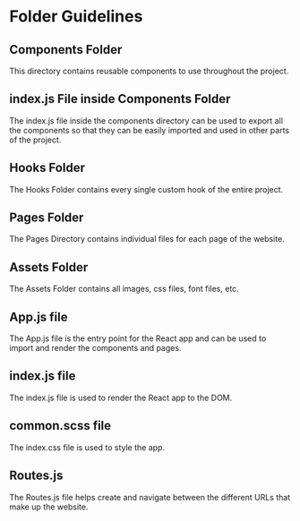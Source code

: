 # Folder Guidelines

## Components Folder
This directory contains reusable components to use throughout the project.

## index.js File inside Components Folder 
The index.js file inside the components directory can be used to export all the components so that they can be easily imported and used in other parts of the project.

## Hooks Folder
The Hooks Folder contains every single custom hook of the entire project.

## Pages Folder
The Pages Directory contains individual files for each page of the website.

## Assets Folder 
The Assets Folder contains all images, css files, font files, etc.

## App.js file
The App.js file is the entry point for the React app and can be used to import and render the components and pages.

## index.js file 
The index.js file is used to render the React app to the DOM.

## common.scss file
The index.css file is used to style the app.

## Routes.js
The Routes.js file helps create and navigate between the different URLs that make up the website.

